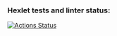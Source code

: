 ### Hexlet tests and linter status:
[![Actions Status](https://github.com/geykeranna/typescript-project-81/actions/workflows/hexlet-check.yml/badge.svg)](https://github.com/geykeranna/typescript-project-81/actions)
